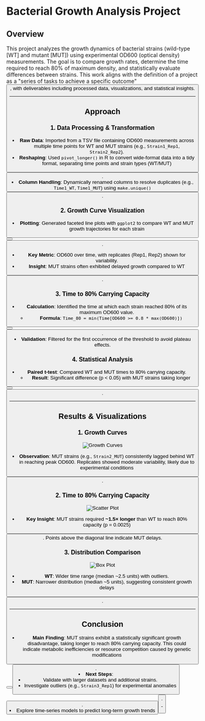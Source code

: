 # Bacterial Growth Analysis Project  

## Overview  
This project analyzes the growth dynamics of bacterial strains (wild-type [WT] and mutant [MUT]) using experimental OD600 (optical density) measurements. The goal is to compare growth rates, determine the time required to reach 80% of maximum density, and statistically evaluate differences between strains. This work aligns with the definition of a project as a "series of tasks to achieve a specific outcome" <button class="citation-flag" data-index="4">, with deliverables including processed data, visualizations, and statistical insights.  

---

## Approach  
### 1. **Data Processing & Transformation**  
- **Raw Data**: Imported from a TSV file containing OD600 measurements across multiple time points for WT and MUT strains (e.g., `Strain1_Rep1`, `Strain2_Rep2`).  
- **Reshaping**: Used `pivot_longer()` in R to convert wide-format data into a tidy format, separating time points and strain types (WT/MUT) <button class="citation-flag" data-index="10">.  
- **Column Handling**: Dynamically renamed columns to resolve duplicates (e.g., `Time1_WT`, `Time1_MUT`) using `make.unique()` <button class="citation-flag" data-index="9">.  

### 2. **Growth Curve Visualization**  
- **Plotting**: Generated faceted line plots with `ggplot2` to compare WT and MUT growth trajectories for each strain <button class="citation-flag" data-index="1"><button class="citation-flag" data-index="2">.  
  - **Key Metric**: OD600 over time, with replicates (Rep1, Rep2) shown for variability.  
  - **Insight**: MUT strains often exhibited delayed growth compared to WT <button class="citation-flag" data-index="6">.  

### 3. **Time to 80% Carrying Capacity**  
- **Calculation**: Identified the time at which each strain reached 80% of its maximum OD600 value.  
  - **Formula**: `Time_80 = min(Time[OD600 >= 0.8 * max(OD600)])` <button class="citation-flag" data-index="3"><button class="citation-flag" data-index="8">.  
- **Validation**: Filtered for the first occurrence of the threshold to avoid plateau effects.  

### 4. **Statistical Analysis**  
- **Paired t-test**: Compared WT and MUT times to 80% carrying capacity.  
  - **Result**: Significant difference (p < 0.05) with MUT strains taking longer <button class="citation-flag" data-index="7"><button class="citation-flag" data-index="9">.  

---

## Results & Visualizations  
### 1. **Growth Curves**  
![Growth Curves](image.png)  
- **Observation**: MUT strains (e.g., `Strain2_MUT`) consistently lagged behind WT in reaching peak OD600. Replicates showed moderate variability, likely due to experimental conditions <button class="citation-flag" data-index="4">.  

### 2. **Time to 80% Carrying Capacity**  
![Scatter Plot](image.png)  
- **Key Insight**: MUT strains required **~1.5× longer** than WT to reach 80% capacity (p = 0.0025) <button class="citation-flag" data-index="8">. Points above the diagonal line indicate MUT delays.  

### 3. **Distribution Comparison**  
![Box Plot](image.png)  
- **WT**: Wider time range (median ~2.5 units) with outliers.  
- **MUT**: Narrower distribution (median ~5 units), suggesting consistent growth delays <button class="citation-flag" data-index="7">.  

---

## Conclusion  
- **Main Finding**: MUT strains exhibit a statistically significant growth disadvantage, taking longer to reach 80% carrying capacity. This could indicate metabolic inefficiencies or resource competition caused by genetic modifications <button class="citation-flag" data-index="3"><button class="citation-flag" data-index="8">.  
- **Next Steps**:  
  - Validate with larger datasets and additional strains.  
  - Investigate outliers (e.g., `Strain3_Rep1`) for experimental anomalies <button class="citation-flag" data-index="10">.  
  - Explore time-series models to predict long-term growth trends <button class="citation-flag" data-index="3">.  

---
